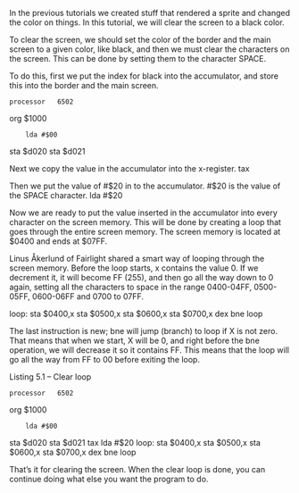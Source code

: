 In the previous tutorials we created stuff that rendered a sprite and changed the color on things. In this tutorial, we will clear the screen to a black color.

To clear the screen, we should set the color of the border and the main screen to a given color, like black, and then we must clear the characters on the screen. This can be done by setting them to the character SPACE.

To do this, first we put the index for black into the accumulator, and store this into the border and the main screen.

    processor   6502
org    $1000

        lda #$00
sta $d020
sta $d021

Next we copy the value in the accumulator into the x-register.
   tax

Then we put the value of #$20 in to the accumulator. #$20 is the value of the SPACE character.
  lda #$20

Now we are ready to put the value inserted in the accumulator into every character on the screen memory. This will be done by creating a loop that goes through the entire screen memory. The screen memory is located at $0400 and ends at $07FF.

Linus Åkerlund of Fairlight shared a smart way of looping through the screen memory. Before the loop starts, x contains the value 0. If we decrement it, it will become FF (255), and then go all the way down to 0 again, setting all the characters to space in the range 0400-04FF, 0500-05FF, 0600-06FF and 0700 to 07FF.

loop:   sta $0400,x
sta $0500,x
sta $0600,x
sta $0700,x
dex
bne loop

The last instruction is new; bne will jump (branch) to loop if X is not zero. That means that when we start, X will be 0, and right before the bne operation, we will decrease it so it contains FF. This means that the loop will go all the way from FF to 00 before exiting the loop.

Listing 5.1 – Clear loop

    processor   6502
org    $1000

        lda #$00
sta $d020
sta $d021
tax
lda #$20
loop:   sta $0400,x
sta $0500,x
sta $0600,x
sta $0700,x
dex
bne loop

That’s it for clearing the screen. When the clear loop is done, you can continue doing what else you want the program to do.


